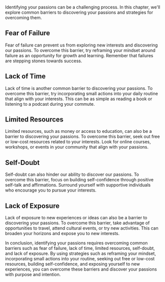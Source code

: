 
Identifying your passions can be a challenging process. In this chapter, we'll explore common barriers to discovering your passions and strategies for overcoming them.

Fear of Failure
---------------

Fear of failure can prevent us from exploring new interests and discovering our passions. To overcome this barrier, try reframing your mindset around failure as an opportunity for growth and learning. Remember that failures are stepping stones towards success.

Lack of Time
------------

Lack of time is another common barrier to discovering your passions. To overcome this barrier, try incorporating small actions into your daily routine that align with your interests. This can be as simple as reading a book or listening to a podcast during your commute.

Limited Resources
-----------------

Limited resources, such as money or access to education, can also be a barrier to discovering your passions. To overcome this barrier, seek out free or low-cost resources related to your interests. Look for online courses, workshops, or events in your community that align with your passions.

Self-Doubt
----------

Self-doubt can also hinder our ability to discover our passions. To overcome this barrier, focus on building self-confidence through positive self-talk and affirmations. Surround yourself with supportive individuals who encourage you to pursue your interests.

Lack of Exposure
----------------

Lack of exposure to new experiences or ideas can also be a barrier to discovering your passions. To overcome this barrier, take advantage of opportunities to travel, attend cultural events, or try new activities. This can broaden your horizons and expose you to new interests.

In conclusion, identifying your passions requires overcoming common barriers such as fear of failure, lack of time, limited resources, self-doubt, and lack of exposure. By using strategies such as reframing your mindset, incorporating small actions into your routine, seeking out free or low-cost resources, building self-confidence, and exposing yourself to new experiences, you can overcome these barriers and discover your passions with purpose and intention.
